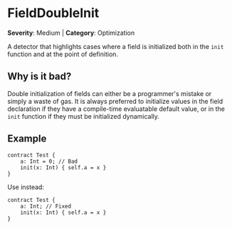 # FieldDoubleInit
**Severity**: Medium | **Category**: Optimization

A detector that highlights cases where a field is initialized both in the
`init` function and at the point of definition.

## Why is it bad?
Double initialization of fields can either be a programmer's mistake or simply
a waste of gas. It is always preferred to initialize values in the field declaration
if they have a compile-time evaluatable default value, or in the `init` function if
they must be initialized dynamically.

## Example
```tact
contract Test {
    a: Int = 0; // Bad
    init(x: Int) { self.a = x }
}
```

Use instead:
```tact
contract Test {
    a: Int; // Fixed
    init(x: Int) { self.a = x }
}
```
